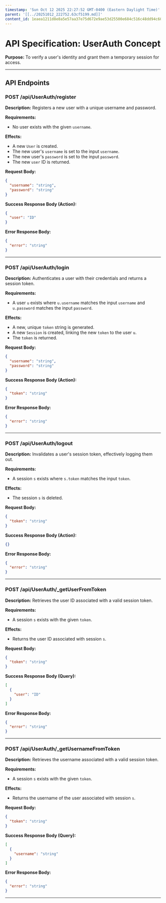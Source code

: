 ```yaml
---
timestamp: 'Sun Oct 12 2025 22:27:52 GMT-0400 (Eastern Daylight Time)'
parent: '[[../20251012_222752.63cf5199.md]]'
content_id: 1eaea1211d8e8a5e57aa37e75d672e9ae53d25500e684c516c48dd94c60f0158
---
```


# API Specification: UserAuth Concept

**Purpose:** To verify a user's identity and grant them a temporary session for access.

***

## API Endpoints

### POST /api/UserAuth/register

**Description:** Registers a new user with a unique username and password.

**Requirements:**

* No user exists with the given `username`.

**Effects:**

* A new `User` is created.
* The new user's `username` is set to the input `username`.
* The new user's `password` is set to the input `password`.
* The new `user` ID is returned.

**Request Body:**

```json
{
  "username": "string",
  "password": "string"
}
```

**Success Response Body (Action):**

```json
{
  "user": "ID"
}
```

**Error Response Body:**

```json
{
  "error": "string"
}
```

***

### POST /api/UserAuth/login

**Description:** Authenticates a user with their credentials and returns a session token.

**Requirements:**

* A user `u` exists where `u.username` matches the input `username` and `u.password` matches the input `password`.

**Effects:**

* A new, unique `token` string is generated.
* A new `Session` is created, linking the new `token` to the user `u`.
* The `token` is returned.

**Request Body:**

```json
{
  "username": "string",
  "password": "string"
}
```

**Success Response Body (Action):**

```json
{
  "token": "string"
}
```

**Error Response Body:**

```json
{
  "error": "string"
}
```

***

### POST /api/UserAuth/logout

**Description:** Invalidates a user's session token, effectively logging them out.

**Requirements:**

* A session `s` exists where `s.token` matches the input `token`.

**Effects:**

* The session `s` is deleted.

**Request Body:**

```json
{
  "token": "string"
}
```

**Success Response Body (Action):**

```json
{}
```

**Error Response Body:**

```json
{
  "error": "string"
}
```

***

### POST /api/UserAuth/\_getUserFromToken

**Description:** Retrieves the user ID associated with a valid session token.

**Requirements:**

* A session `s` exists with the given `token`.

**Effects:**

* Returns the user ID associated with session `s`.

**Request Body:**

```json
{
  "token": "string"
}
```

**Success Response Body (Query):**

```json
[
  {
    "user": "ID"
  }
]
```

**Error Response Body:**

```json
{
  "error": "string"
}
```

***

### POST /api/UserAuth/\_getUsernameFromToken

**Description:** Retrieves the username associated with a valid session token.

**Requirements:**

* A session `s` exists with the given `token`.

**Effects:**

* Returns the username of the user associated with session `s`.

**Request Body:**

```json
{
  "token": "string"
}
```

**Success Response Body (Query):**

```json
[
  {
    "username": "string"
  }
]
```

**Error Response Body:**

```json
{
  "error": "string"
}
```

***
